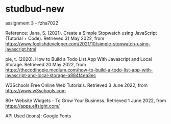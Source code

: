 # studbud-new
assignment 3 - fzha7022

Reference:
Jana, S. (2021). Create a Simple Stopwatch using JavaScript (Tutorial + Code). Retrieved 31 May 2022, from https://www.foolishdeveloper.com/2021/10/simple-stopwatch-using-javascript.html

pie, t. (2020). How to Build a Todo List App With Javascript and Local Storage. Retrieved 20 May 2022, from https://thecodingpie.medium.com/how-to-build-a-todo-list-app-with-javascript-and-local-storage-a884f4ea3ec

W3Schools Free Online Web Tutorials. Retrieved 3 June 2022, from https://www.w3schools.com

80+ Website Widgets - To Grow Your Business. Retrieved 1 June 2022, from https://apps.elfsight.com/

API Used (icons): Google Fonts
